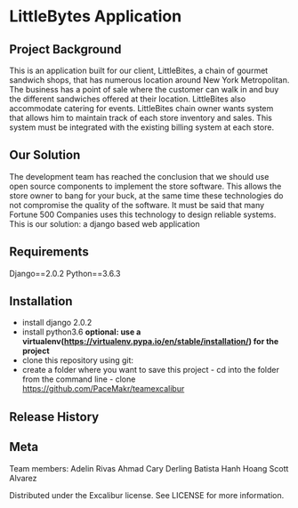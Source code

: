 # LittleBytes Application

## Project Background

This is an application built for our client, LittleBites, a chain of gourmet sandwich shops, that has numerous location around New York Metropolitan. The business has a point of sale where the customer can walk in and buy the different sandwiches offered at their location. LittleBites also accommodate catering for events. 
LittleBites chain owner wants system that allows him to maintain track of each store inventory and sales. This system must be integrated with the existing billing system at each store.

## Our Solution  

The development team has reached the conclusion that we should use open source components to implement the store software. This allows the store owner to bang for your buck, at the same time these technologies do not compromise the quality of the software. It must be said that many Fortune 500 Companies uses this technology to design reliable systems.
This is our solution: a django based web application

## Requirements 

Django==2.0.2
Python==3.6.3

## Installation

- install django 2.0.2
- install python3.6
**optional: use a virtualenv(https://virtualenv.pypa.io/en/stable/installation/) for the project**
- clone this repository using git:
- create a folder where you want to save this project
      - cd into the folder from the command line
      - clone https://github.com/PaceMakr/teamexcalibur

## Release History

## Meta

Team members:
Adelin Rivas
Ahmad Cary
Derling Batista
Hanh Hoang
Scott Alvarez

Distributed under the Excalibur license. See LICENSE for more information.


